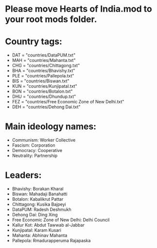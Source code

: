 # Please move Hearts of India.mod to your root mods folder.

# Country tags:
- DAT = "countries/DataPUM.txt"
- MAH = "countries/Mahanta.txt"
- CHG = "countries/Chittagong.txt"
- BHA = "countries/Bhavishy.txt"
- PLE = "countries/Pallepola.txt"
- BIS = "countries/Biswan.txt"
- KUN = "countries/Kunjipatal.txt"
- BON = "countries/Botalon.txt"
- DHU = "countries/Dhundup.txt"
- FEZ = "countries/Free Economic Zone of New Delhi.txt"
- DEH = "countries/Dehong Dai.txt"

# Main ideology names:
- Communism: Worker Collective
- Fascism: Corporation
- Democracy: Cooperative
- Neutrality: Partnership

# Leaders:
- Bhavishy: Borakan Kharal
- Biswan: Mahadaji Banahatti
- Botalon: Kabalikrut Pattar
- Chittagong: Kusika Bajpeyi
- DataPUM: Radesh Deshmukh
- Dehong Dai: Ding Xing
- Free Economic Zone of New Delhi: Delhi Council
- Kallur Kot: Abdut Tawwab al-Jabbar
- Kunjipatal: Karam Kusari
- Mahanta: Abhinav Mahanta
- Pallepola: Rmadurapperuma Rajapaska